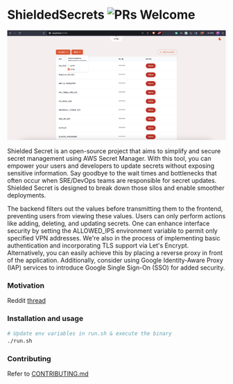 # ShieldedSecrets ![PRs Welcome](https://img.shields.io/badge/PRs-welcome-brightgreen.svg?style=flat-square) 
![Demo](demo.png) 

Shielded Secret is an open-source project that aims to simplify and secure secret management using AWS Secret Manager. With this tool, you can empower your users and developers to update secrets without exposing sensitive information. Say goodbye to the wait times and bottlenecks that often occur when SRE/DevOps teams are responsible for secret updates. Shielded Secret is designed to break down those silos and enable smoother deployments.

The backend filters out the values before transmitting them to the frontend, preventing users from viewing these values. Users can only perform actions like adding, deleting, and updating secrets. One can enhance interface security by setting the ALLOWED_IPS environment variable to permit only specified VPN addresses. We're also in the process of implementing basic authentication and incorporating TLS support via Let's Encrypt. Alternatively, you can easily achieve this by placing a reverse proxy in front of the application. Additionally, consider using Google Identity-Aware Proxy (IAP) services to introduce Google Single Sign-On (SSO) for added security.

### Motivation
Reddit [thread](https://www.reddit.com/r/devops/comments/17eglv7/tooling_around_updating_aws_secret_manager_secrets/)

### Installation and usage
```sh
# Update env variables in run.sh & execute the binary
./run.sh
```

### Contributing

Refer to [CONTRIBUTING.md](https://github.com/roshan8/shielded-secrets/blob/main/CONTRIBUTING.md)